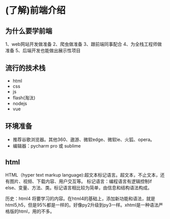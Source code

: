 (了解)前端介绍
===
## 为什么要学前端
1、web网站开发做准备
2、爬虫做准备
3、跟前端同事配合
4、为全栈工程师做准备
5、后端开发也能做出展示性项目


## 流行的技术栈
- html
- css
- js
- flash(淘汰)
- nodejs
- vue

## 环境准备
- 推荐谷歌浏览器。其他360、遨游、微软edge、微软ie、火狐、opera。
- 编辑器：pycharm pro 或 sublime

## html
HTML（hyper text markup language):超文本标记语言。超文本，不止文本，还有图片、视频、下载内容、用户交互等。
标记语言：编程语言有逻辑控制if else、变量、方法、类。标记语言相比较为简单，由信息和结构语法构成。

历史：html4  将要学习的内容。在html4的基础上，添加新功能和语法，就是html5,h5，但是95%都是一样的。好像py2升级到py3一样。xhtml是一种语法严格版的html，用的不多。




